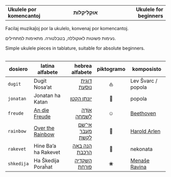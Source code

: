 <table width="100%" border="0">
<tr border="0">
<td border="0" width="33%" align="left"><b>Ukulele por komencantoj</b></td>
<td border="0" width="33%" align="center"><b>אוּקַלֵּיקַלּוּת</b></td>
<td border="0" width="33%" align="right"><b>Ukulele for beginners</b></td>
</tr>
<table>

Facilaj muzikaĵoj por la ukulelo, konvenaj por komencantoj.

נעימות פשוטות לאוקוללה, בטבלטורה. מתאימות למתחילים.

Simple ukulele pieces in tablature, suitable for absolute beginners.

dosiero    | latina alfabete       | hebrea alfabete      | piktogramo | komposisto
---------- | --------------------- | -------------------: | :--------: | --------------------
`dugit`    | Dugit Nosa’at         | [דוגית נוסעת][5]     | ⛵          | Lev Ŝvarc / popola
`jonatan`  | Jonatan ha Katan      | [יונתן הקטן][4]      | 🌳          | popola
`freude`   | [An die Freude][3]    | [אוֹדָה לשמחה][6]      | ☺          | [Beethoven][8]
`rainbow`  | [Over the Rainbow][2] | [אי־שם מעבר לקשת][7] | 🌈          | [Harold Arlen][1]
`rakevet`  | Hine Ba’a ha Rakevet  | [הנה באה הרכבת][9]   | 🚂          | nekonata
`shkedija` | Ha Ŝkedija Poraĥat    | [השקדיה פורחת][a]    | ❀          | [Menaŝe Ravina][b]

[1]: https://en.wikipedia.org/wiki/Harold_Arlen
[2]: https://en.wikipedia.org/wiki/Over_the_Rainbow
[3]: https://de.wikipedia.org/wiki/An_die_Freude
[4]: http://www.zemereshet.co.il/song.asp?id=2605
[5]: http://www.zemereshet.co.il/song.asp?id=1595
[6]: https://he.wikipedia.org/wiki/%D7%94%D7%90%D7%95%D7%93%D7%94_%D7%9C%D7%A9%D7%9E%D7%97%D7%94
[7]: https://he.wikipedia.org/wiki/Over_the_Rainbow
[8]: https://de.wikipedia.org/wiki/Ludwig_van_Beethoven
[9]: http://www.zemereshet.co.il/song.asp?id=1703
[a]: http://www.zemereshet.co.il/song.asp?id=244
[b]: https://he.wikipedia.org/wiki/%D7%9E%D7%A0%D7%A9%D7%94_%D7%A8%D7%91%D7%99%D7%A0%D7%90
